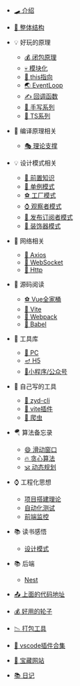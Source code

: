 - [🛹 介绍](/README.md)
- [🛑 整体结构](/blog/docsify.md)

- 💡  好玩的原理
  - [💰 闭包原理](/blog/eng/bibao.md)
  - [💀 模块化](/blog/eng/mokuai.md)
  - [🥳 this指向](/blog/eng/this.md)
  - [🌏 EventLoop](/blog/eng/eventLoop.md)
  - [✍️ 回调函数](/blog/eng/callback.md)
  - [🎃 手写系列](/blog/eng/shouxie.md)
  - [🔀 TS系列](/blog/eng/ts.md)

- 🎂   编译原理相关
  - [🎭 理论支撑](/blog/bianyi/lilun.md)

- 💡  设计模式相关
  - [🚀 前置知识](/blog/sheji/pre.md)
  - [🐻 单例模式](/blog/sheji/single.md)
  - [⚽ 工厂模式](/blog/sheji/factory.md)
  - [⌚ 观察者模式](/blog/sheji/watch.md)
  - [🛑 发布订阅者模式](/blog/sheji/fubu.md)
  - [🛶 装饰器模式](/blog/sheji/zs.md)

- 🍰   网络相关
  - [🚀 Axios](/blog/wangluo/axios.md)
  - [🐻 WebSocket](/blog/wangluo/websocket.md)
  - [🎁  Http](/blog/wangluo/http.md)


- 🎌 源码阅读
  - [⚽ Vue全家桶](/blog/yuanma/vue3.md)
  - [🐻 Vite](/blog/yuanma/vite.md)
  - [👋  Webpack](/blog/yuanma/webpack.md)
  - [🚀 Babel](/blog/yuanma/babel.md)

- 🌋 工具库
  - [👨 PC](/blog/utils/pc.md)
  - [🪔 H5](/blog/utils/h5.md)
  - [🍂小程序/公众号](/blog/utils/wx.md)

- 🛶 自己写的工具
  - [🌱 zyd-cli](/blog/utils/cli.md)
  - [🐰 vite插件](/blog/utils/vitePlugin.md)
  - [👋 爬虫](/blog/utils/pachong.md)

- 🪂 算法备忘录
  - [😄 滑动窗口](/blog/suanfa/huadong.md)
  - [🔥 贪心算法](/blog/suanfa/tanxin.md)
  - [🕉️ 动态规划](/blog/suanfa/dongtai.md)

- ⌚ 工程化思想
  - [项目搭建理论](/blog/gongcheng/init.md)
  - [自动化测试](/blog/gongcheng/autoTest.md)
  - [前端监控](/blog/gongcheng/maidian.md)

- 📚 读书感悟
  - [设计模式](/blog/book/sjms.md)

- 📚 后端
  - [Nest](/blog/houduan/nest.md)

- [📤 上面的代码地址](/blog/common/code.md)

- [💰 好用的轮子](/blog/common/lunzi.md)

- [📉 打包工具](/blog/common/build.md)

- [📅 vscode插件合集](/blog/common/vscode.md)

- [🐯 宝藏网站](/blog/common/wangzhan.md)


- [📚 日记](/blog/riji/riji.md)


